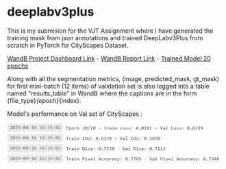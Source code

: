 # deeplabv3plus
This is my submision for the VJT Assignment where I have generated the training mask from json annotations and trained DeepLabv3Plus from scratch in PyTorch for CityScapes Dataset.

[WandB Project Dashboard Link](https://wandb.ai/shishirroy-indian-institute-of-science/vjt_assignment/workspace?nw=nwusershishirroy) - [WandB Report Link](https://api.wandb.ai/links/shishirroy-indian-institute-of-science/19x778h8) - [Trained Model 20 epochs](https://api.wandb.ai/files/shishirroy-indian-institute-of-science/vjt_assignment/dj2gtusu/deeplabv3plus_epoch_20.pth)

Along with all the segmentation metrics, (image, predicted_mask, gt_mask) for first mini-batch (12 items) of validation set is also logged into a table named "results_table" in WandB where the captions
are in the form {file_type}_{epoch}_{index}.

Model's performance on Val set of CityScapes :

![deeplabv3plus model's perfomance metrics on CityScapes val set](./output20.png)
